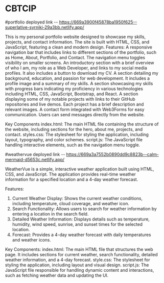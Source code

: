 # CBTCIP
#portfolio deployed link -- https://669a3900f45878ba1950f625--superlative-syrniki-29a3bb.netlify.app/

This is my personal portfolio website designed to showcase my skills, projects, and contact information. The site is built with HTML, CSS, and JavaScript, featuring a clean and modern design.
Features:
     A responsive navigation bar that includes links to different sections of the portfolio, such as Home, About, Portfolio, and Contact. The navigation menu toggles visibility on smaller screens.
     An introductory section with a brief overview of who I am, my role as a Web Developer, and links to my social media profiles. It also includes a button to download my CV.
    A section detailing my background, education, and passion for web development. It includes a profile image and a summary of my skills.
    A section showcasing my skills with progress bars indicating my proficiency in various technologies including HTML, CSS, JavaScript, Bootstrap, and React.
    A section displaying some of my notable projects with links to their GitHub repositories and live demos. Each project has a brief description and relevant images.
    A contact form integrated with Web3Forms for easy communication. Users can send messages directly from the website.

Key Components
    index.html: The main HTML file containing the structure of the website, including sections for the hero, about me, projects, and contact.
    styles.css: The stylesheet for styling the application, including layout, typography, and color schemes.
    script.js: The JavaScript file handling interactive elements, such as the navigation menu toggle.

#weathervue deployed link -- https://669a3a7552b0890dd9c8823b--calm-mermaid-d5653c.netlify.app/

WeatherVue is a simple, interactive weather application built using HTML, CSS, and JavaScript. The application provides real-time weather information for a specified location and a 4-day weather forecast.

Features:
   1. Current Weather Display: Shows the current weather conditions, including temperature, cloud coverage, and weather icon.
   2. Search Functionality: Allows users to search for weather information by entering a location in the search field.
   3. Detailed Weather Information: Displays details such as temperature, humidity, wind speed, sunrise, and sunset times for the selected location.
   4. Forecast: Provides a 4-day weather forecast with daily temperatures and weather icons.

Key Components:
    index.html: The main HTML file that structures the web page. It includes sections for current weather, search functionality, detailed weather information, and a 4-day forecast.
    style.css: The stylesheet for styling the application, including layout and visual design.
    script.js: The JavaScript file responsible for handling dynamic content and interactions, such as fetching weather data and updating the UI.
